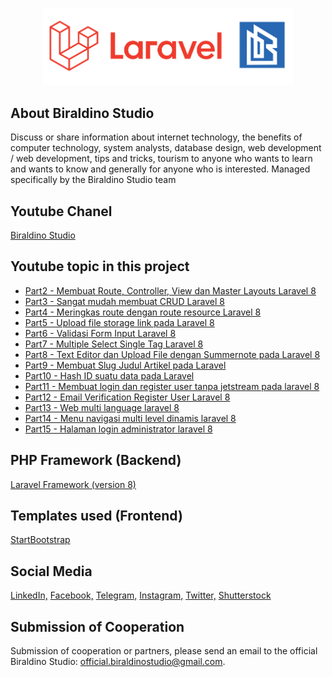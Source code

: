 <p align="center"><a href="https://laravel.com" target="_blank"><img src="public/front/img/CoverGitHub.jpg" width="400"></a></p>

## About Biraldino Studio

Discuss or share information about internet technology, the benefits of computer technology, system analysts, database design, web development / web development, tips and tricks, tourism to anyone who wants to learn and wants to know and generally for anyone who is interested.
Managed specifically by the Biraldino Studio team

## Youtube Chanel
[Biraldino Studio](https://www.youtube.com/c/BiraldinoStudio)

## Youtube topic in this project
- [Part2 - Membuat Route, Controller, View dan Master Layouts Laravel 8](https://www.youtube.com/watch?v=Pb7f78LtddU&list=PLWYoAITlWD6MASGMS4fDCIQofCrpBD3Qh&index=4&t=328s)
- [Part3 - Sangat mudah membuat CRUD Laravel 8](https://www.youtube.com/watch?v=rN8eseod2tQ&list=PLWYoAITlWD6MASGMS4fDCIQofCrpBD3Qh&index=5&t=2215s)
- [Part4 - Meringkas route dengan route resource Laravel 8](https://www.youtube.com/watch?v=gYo6cn9ao7k&list=PLWYoAITlWD6MASGMS4fDCIQofCrpBD3Qh&index=6&t=29s)
- [Part5 - Upload file storage link pada Laravel 8](https://www.youtube.com/watch?v=hkOd2jGMZ9g&list=PLWYoAITlWD6MASGMS4fDCIQofCrpBD3Qh&index=7&t=18s)
- [Part6 - Validasi Form Input Laravel 8](https://www.youtube.com/watch?v=QhTQOKOxso0&list=PLWYoAITlWD6MASGMS4fDCIQofCrpBD3Qh&index=8&t=1s)
- [Part7 - Multiple Select Single Tag Laravel 8 ](https://www.youtube.com/watch?v=BGyz7QD47LE&list=PLWYoAITlWD6MASGMS4fDCIQofCrpBD3Qh&index=9&t=441s)
- [Part8 - Text Editor dan Upload File dengan Summernote pada Laravel 8](https://www.youtube.com/watch?v=jQ-wAja_0O8&list=PLWYoAITlWD6MASGMS4fDCIQofCrpBD3Qh&index=10&t=873s)
- [Part9 - Membuat Slug Judul Artikel pada Laravel](https://www.youtube.com/watch?v=VOMBXZyNbzM&list=PLWYoAITlWD6MASGMS4fDCIQofCrpBD3Qh&index=11&t=128s)
- [Part10 - Hash ID suatu data pada Laravel](https://www.youtube.com/watch?v=RzhAgF_44XA&list=PLWYoAITlWD6MASGMS4fDCIQofCrpBD3Qh&index=12&t=44s)
- [Part11 - Membuat login dan register user tanpa jetstream pada laravel 8](https://www.youtube.com/watch?v=C6NobVz07uQ&list=PLWYoAITlWD6MASGMS4fDCIQofCrpBD3Qh&index=13&t=9s)
- [Part12 - Email Verification Register User Laravel 8](https://www.youtube.com/watch?v=8dKMGntx7lQ&list=PLWYoAITlWD6MASGMS4fDCIQofCrpBD3Qh&index=14)
- [Part13 - Web multi language laravel 8](https://www.youtube.com/watch?v=PoW3pE-N4LY&list=PLWYoAITlWD6MASGMS4fDCIQofCrpBD3Qh&index=15&t=592s)
- [Part14 - Menu navigasi multi level dinamis laravel 8](https://www.youtube.com/watch?v=kN1X4vcy1GE&list=PLWYoAITlWD6MASGMS4fDCIQofCrpBD3Qh&index=16)
- [Part15 - Halaman login administrator laravel 8](https://www.youtube.com/watch?v=2C9A4p5BVds&list=PLWYoAITlWD6MASGMS4fDCIQofCrpBD3Qh&index=17)

## PHP Framework (Backend)
[Laravel Framework (version 8)](https://laravel.com/)

## Templates used (Frontend)
[StartBootstrap](https://startbootstrap.com/templates/)

## Social Media
[LinkedIn,](https://www.linkedin.com/in/biraldino-studio-ab503a1bb/)
[Facebook,](https://www.facebook.com/biraldinostudio/)
[Telegram,](https://t.me/BiraldinoStudio)
[Instagram,](https://www.instagram.com/biraldino_studio/)
[Twitter,](https://twitter.com/BiraldinoS)
[Shutterstock](https://www.shutterstock.com/g/BiraldinoStudio)

## Submission of Cooperation

Submission of cooperation or partners, please send an email to the official Biraldino Studio: [official.biraldinostudio@gmail.com](mailto:official.biraldinostudio@gmail.com).

